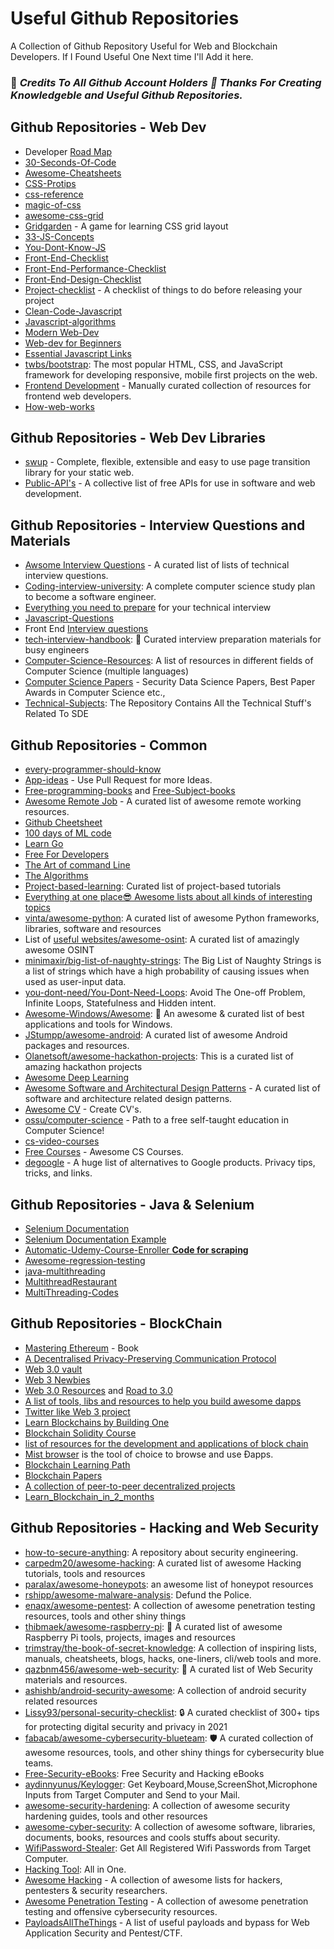 
# Useful Github Repositories

A Collection of Github Repository Useful for Web and Blockchain Developers.
If I Found Useful One Next time I'll Add it here.

### 🎉 *Credits To All Github Account Holders 👏 Thanks For Creating Knowledgeble and Useful Github Repositories.*

## Github Repositories - Web Dev

* Developer [Road Map](https://github.com/kamranahmedse/developer-roadmap)
* [30-Seconds-Of-Code](https://github.com/30-seconds/30-seconds-of-code)
* [Awesome-Cheatsheets](https://github.com/LeCoupa/awesome-cheatsheets)
* [CSS-Protips](https://github.com/AllThingsSmitty/css-protips)
* [css-reference](https://github.com/jgthms/css-reference)
* [magic-of-css](https://github.com/adamschwartz/magic-of-css)
* [awesome-css-grid](https://github.com/valentinogagliardi/awesome-css-grid)
* [Gridgarden](https://github.com/thomaspark/gridgarden) - A game for learning CSS grid layout 
* [33-JS-Concepts](https://github.com/leonardomso/33-js-concepts)
* [You-Dont-Know-JS](https://github.com/getify/You-Dont-Know-JS/)
* [Front-End-Checklist](https://github.com/thedaviddias/Front-End-Checklist)
* [Front-End-Performance-Checklist](https://github.com/thedaviddias/Front-End-Performance-Checklist)
* [Front-End-Design-Checklist](https://github.com/thedaviddias/Front-End-Design-Checklist)
* [Project-checklist](https://github.com/amilajack/project-checklist) - A checklist of things to do before releasing your project
* [Clean-Code-Javascript](https://github.com/ryanmcdermott/clean-code-javascript)
* [Javascript-algorithms](https://github.com/trekhleb/javascript-algorithms)
* [Modern Web-Dev](https://github.com/dexteryy/spellbook-of-modern-webdev)
* [Web-dev for Beginners](https://microsoft.github.io/Web-Dev-For-Beginners/#/)
* [Essential Javascript Links](https://gist.github.com/ericelliott/d576f72441fc1b27dace/0cee592f8f8b7eae39c4b3851ae92b00463b67b9)
* [twbs/bootstrap](https://github.com/twbs/bootstrap): The most popular HTML, CSS, and JavaScript framework for developing responsive, mobile first projects on the web.
* [Frontend Development](https://github.com/dypsilon/frontend-dev-bookmarks) - Manually curated collection of resources for frontend web developers.
* [How-web-works](https://github.com/vasanthk/how-web-works)

## Github Repositories - Web Dev Libraries

* [swup](https://github.com/swup/swup) - Complete, flexible, extensible and easy to use page transition library for your static web.
* [Public-API's](https://github.com/public-apis/public-apis) - A collective list of free APIs for use in software and web development.

## Github Repositories - Interview Questions and Materials

* [Awsome Interview Questions](https://github.com/DopplerHQ/awesome-interview-questions) - A curated list of lists of technical interview questions.
* [Coding-interview-university](https://github.com/jwasham/coding-interview-university#books-for-data-structures-and-algorithms): A complete computer science study plan to become a software engineer.
* [Everything you need to prepare](https://github.com/Olshansk/interview) for your technical interview
* [Javascript-Questions](https://github.com/lydiahallie/javascript-questions)
* Front End [Interview questions](https://github.com/h5bp/Front-end-Developer-Interview-Questions) 
* [tech-interview-handbook](https://github.com/yangshun/tech-interview-handbook): 💯 Curated interview preparation materials for busy engineers
* [Computer-Science-Resources](https://github.com/the-akira/Computer-Science-Resources): A list of resources in different fields of Computer Science (multiple languages)
* [Computer Science Papers](https://github.com/papers-we-love/papers-we-love) - Security Data Science Papers, Best Paper Awards in Computer Science etc.,
* [Technical-Subjects](https://github.com/mrpawan-gupta/Technical-Subjects): The Repository Contains All the Technical Stuff's Related To SDE


## Github Repositories - Common

* [every-programmer-should-know](https://github.com/mtdvio/every-programmer-should-know)
* [App-ideas](https://github.com/florinpop17/app-ideas) - Use Pull Request for more Ideas.
* [Free-programming-books](https://github.com/EbookFoundation/free-programming-books/blob/main/books/free-programming-books-langs.md) and [Free-Subject-books](https://github.com/EbookFoundation/free-programming-books/blob/main/books/free-programming-books-subjects.md)
* [Awesome Remote Job](https://github.com/lukasz-madon/awesome-remote-job) - A curated list of awesome remote working resources.
* [Github Cheetsheet](https://github.com/tiimgreen/github-cheat-sheet)
* [100 days of ML code](https://github.com/Avik-Jain/100-Days-Of-ML-Code)
* [Learn Go](https://github.com/inancgumus/learngo)
* [Free For Developers](https://github.com/ripienaar/free-for-dev#table-of-contents)
* [The Art of command Line](https://github.com/jlevy/the-art-of-command-line)
* [The Algorithms](https://github.com/orgs/TheAlgorithms/repositories)
* [Project-based-learning](https://github.com/practical-tutorials/project-based-learning): Curated list of project-based tutorials
* [Everything at one place😎 Awesome lists about all kinds of interesting topics](https://github.com/sindresorhus/awesome)
* [vinta/awesome-python](https://github.com/vinta/awesome-python): A curated list of awesome Python frameworks, libraries, software and resources
* List of [useful websites/awesome-osint](https://github.com/jivoi/awesome-osint): A curated list of amazingly awesome OSINT
* [minimaxir/big-list-of-naughty-strings](https://github.com/minimaxir/big-list-of-naughty-strings): The Big List of Naughty Strings is a list of strings which have a high probability of causing issues when used as user-input data.
* [you-dont-need/You-Dont-Need-Loops](https://github.com/you-dont-need/You-Dont-Need-Loops): Avoid The One-off Problem, Infinite Loops, Statefulness and Hidden intent.
* [Awesome-Windows/Awesome](https://github.com/Awesome-Windows/Awesome): 🎉 An awesome & curated list of best applications and tools for Windows.
* [JStumpp/awesome-android](https://github.com/JStumpp/awesome-android): A curated list of awesome Android packages and resources.
* [Olanetsoft/awesome-hackathon-projects](https://github.com/Olanetsoft/awesome-hackathon-projects): This is a curated list of amazing hackathon projects
* [Awesome Deep Learning](https://github.com/ChristosChristofidis/awesome-deep-learning)
* [Awesome Software and Architectural Design Patterns](https://github.com/DovAmir/awesome-design-patterns) - A curated list of software and architecture related design patterns.
* [Awesome CV](https://github.com/posquit0/Awesome-CV) - Create CV's.
* [ossu/computer-science](https://github.com/ossu/computer-science#introduction-to-programming) - Path to a free self-taught education in Computer Science!
* [cs-video-courses](https://github.com/Developer-Y/cs-video-courses)
* [Free Courses](https://github.com/prakhar1989/awesome-courses) - Awesome CS Courses.
* [degoogle](https://github.com/tycrek/degoogle) - A huge list of alternatives to Google products. Privacy tips, tricks, and links.

## Github Repositories - Java & Selenium

* [Selenium Documentation](https://github.com/SeleniumHQ/selenium)
* [Selenium Documentation Example](https://github.com/prisma-archive/chromeless)
* [Automatic-Udemy-Course-Enroller **Code for scraping**](https://github.com/aapatre/Automatic-Udemy-Course-Enroller-GET-PAID-UDEMY-COURSES-for-FREE)
* [Awesome-regression-testing](https://github.com/mojoaxel/awesome-regression-testing)
* [java-multithreading](https://github.com/RameshMF/java-multithreading)
* [MultithreadRestaurant](https://github.com/kaichunwu/MultithreadRestaurant)
* [MultiThreading-Codes](https://github.com/abhinavece/MultiThreading-Codes)


## Github Repositories - BlockChain

* [Mastering Ethereum](https://github.com/ethereumbook/ethereumbook) - Book
* [A Decentralised Privacy-Preserving Communication Protocol](https://github.com/w3f/messaging)
* [Web 3.0 vault](https://github.com/Tikam02/Web3.0_Vault)
* [Web 3 Newbies](https://github.com/Indizr/web3newbies/blob/master/web3newbies.md)
* [Web 3.0 Resources](https://github.com/FrancescoXX/100-days-of-Web3) and [Road to 3.0](https://github.com/dingzhanjun/Road-to-web-3.0)
* [A list of tools, libs and resources to help you build awesome dapps](https://github.com/JoinColony/awesome-web3)
* [Twitter like Web 3 project](https://github.com/Zeno3463/web3.0-twitter-clone)
* [Learn Blockchains by Building One](https://github.com/dvf/blockchain)
* [Blockchain Solidity Course](https://github.com/smartcontractkit/full-blockchain-solidity-course-py)
* [list of resources for the development and applications of block chain](https://github.com/yjjnls/awesome-blockchain)
* [Mist browser](https://github.com/ethereum/mist) is the tool of choice to browse and use Ðapps.
* [Blockchain Learning Path](https://github.com/protofire/blockchain-learning-path)
* [Blockchain Papers](https://github.com/decrypto-org/blockchain-papers)
* [A collection of peer-to-peer decentralized projects](https://github.com/moshest/p2p-index)
* [Learn_Blockchain_in_2_months](https://github.com/llSourcell/Learn_Blockchain_in_2_months)


## Github Repositories - Hacking and Web Security

* [how-to-secure-anything](https://github.com/veeral-patel/how-to-secure-anything): A repository about security engineering.
* [carpedm20/awesome-hacking](https://github.com/carpedm20/awesome-hacking#reverse-engineering): A curated list of awesome Hacking tutorials, tools and resources
* [paralax/awesome-honeypots](https://github.com/paralax/awesome-honeypots): an awesome list of honeypot resources
* [rshipp/awesome-malware-analysis](https://github.com/rshipp/awesome-malware-analysis#domain-analysis): Defund the Police.
* [enaqx/awesome-pentest](https://github.com/enaqx/awesome-pentest#ddos-tools): A collection of awesome penetration testing resources, tools and other shiny things
* [thibmaek/awesome-raspberry-pi](https://github.com/thibmaek/awesome-raspberry-pi): 📝 A curated list of awesome Raspberry Pi tools, projects, images and resources
* [trimstray/the-book-of-secret-knowledge](https://github.com/trimstray/the-book-of-secret-knowledge#tool-openssl): A collection of inspiring lists, manuals, cheatsheets, blogs, hacks, one-liners, cli/web tools and more.
* [qazbnm456/awesome-web-security](https://github.com/qazbnm456/awesome-web-security#tricks-sql-injection): 🐶 A curated list of Web Security materials and resources.
* [ashishb/android-security-awesome](https://github.com/ashishb/android-security-awesome): A collection of android security related resources
* [Lissy93/personal-security-checklist](https://github.com/Lissy93/personal-security-checklist): 🔒 A curated checklist of 300+ tips for protecting digital security and privacy in 2021
* [fabacab/awesome-cybersecurity-blueteam](https://github.com/fabacab/awesome-cybersecurity-blueteam#phishing-awareness-and-reporting): 🛡️ A curated collection of awesome resources, tools, and other shiny things for cybersecurity blue teams.
* [Free-Security-eBooks](https://github.com/Hack-with-Github/Free-Security-eBooks): Free Security and Hacking eBooks
* [aydinnyunus/Keylogger](https://github.com/aydinnyunus/Keylogger): Get Keyboard,Mouse,ScreenShot,Microphone Inputs from Target Computer and Send to your Mail.
* [awesome-security-hardening](https://github.com/decalage2/awesome-security-hardening#password-generators): A collection of awesome security hardening guides, tools and other resources
* [awesome-cyber-security](https://github.com/fabionoth/awesome-cyber-security): A collection of awesome software, libraries, documents, books, resources and cools stuffs about security.
* [WifiPassword-Stealer](https://github.com/aydinnyunus/WifiPassword-Stealer): Get All Registered Wifi Passwords from Target Computer.
* [Hacking Tool](https://github.com/Z4nzu/hackingtool): All in One.
* [Awesome Hacking](https://github.com/Hack-with-Github/Awesome-Hacking) - A collection of awesome lists for hackers, pentesters & security researchers.
* [Awesome Penetration Testing](https://github.com/enaqx/awesome-pentest) - A collection of awesome penetration testing and offensive cybersecurity resources.
* [PayloadsAllTheThings](https://github.com/swisskyrepo/PayloadsAllTheThings) - A list of useful payloads and bypass for Web Application Security and Pentest/CTF.



